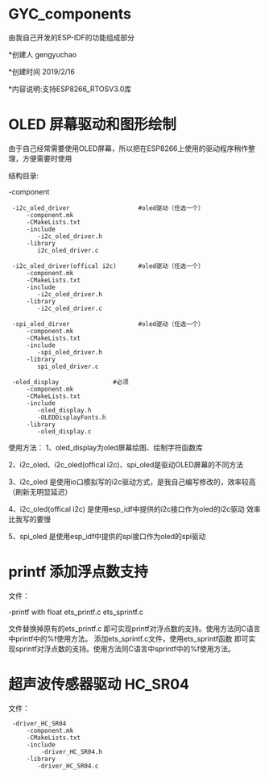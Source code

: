 # GYC_components
由我自己开发的ESP-IDF的功能组成部分

*创建人 gengyuchao

*创建时间 2019/2/16

*内容说明:支持ESP8266_RTOSV3.0库

# OLED 屏幕驱动和图形绘制

 由于自己经常需要使用OLED屏幕，所以把在ESP8266上使用的驱动程序稍作整理，方便需要时使用

 结构目录:

  -component
  
     -i2c_oled_driver                   #oled驱动（任选一个）
         -component.mk
         -CMakeLists.txt
         -include
            -i2c_oled_driver.h
         -library
            i2c_oled_driver.c

     -i2c_oled_driver(offical i2c)      #oled驱动（任选一个）
         -component.mk
         -CMakeLists.txt
         -include
            -i2c_oled_driver.h
         -library
            -i2c_oled_driver.c

     -spi_oled_dirver                   #oled驱动（任选一个）
         -component.mk
         -CMakeLists.txt
         -include
            -spi_oled_driver.h
         -library
            spi_oled_driver.c

     -oled_display               #必须
         -component.mk
         -CMakeLists.txt
         -include
            -oled_display.h
            -OLEDDisplayFonts.h
         -library
            -oled_display.c

 使用方法：
 1、oled_display为oled屏幕绘图、绘制字符函数库
 
 2、i2c_oled、i2c_oled(offical i2c)、spi_oled是驱动OLED屏幕的不同方法
 
 3、i2c_oled 是使用io口模拟写的i2c驱动方式，是我自己编写修改的，效率较高（刷新无明显延迟）
 
 4、i2c_oled(offical i2c) 是使用esp_idf中提供的i2c接口作为oled的i2c驱动 效率比我写的要慢
 
 5、spi_oled 是使用esp_idf中提供的spi接口作为oled的spi驱动
 
 
 # printf 添加浮点数支持
 
 文件：
 
  -printf with float
    ets_printf.c
    ets_sprintf.c
    
  文件替换掉原有的ets_printf.c 即可实现printf对浮点数的支持。使用方法同C语言中printf中的%f使用方法。
  添加ets_sprintf.c文件，使用ets_sprintf函数 即可实现sprintf对浮点数的支持。使用方法同C语言中sprintf中的%f使用方法。

  
 # 超声波传感器驱动 HC_SR04

 文件：

     -driver_HC_SR04
         -component.mk
         -CMakeLists.txt
         -include
             -driver_HC_SR04.h
         -library
            -driver_HC_SR04.c

